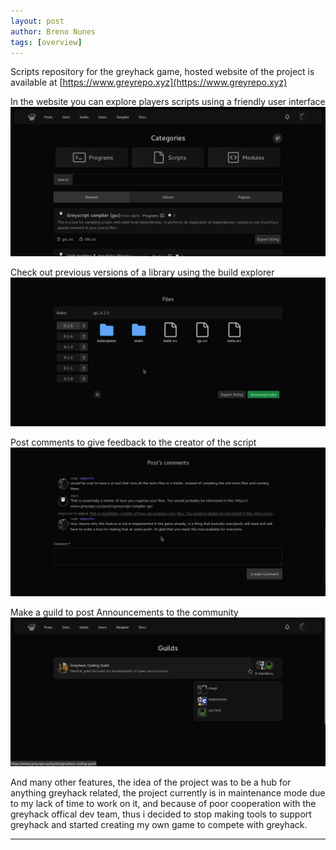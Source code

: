 ```yaml
---
layout: post
author: Breno Nunes
tags: [overview]
---
```


Scripts repository for the greyhack game, hosted website of the project is available at [https://www.greyrepo.xyz](https://www.greyrepo.xyz)

In the website you can explore players scripts using a friendly user interface
<img src="/assets/images/Screenshot from 2024-04-29 00-24-09.png">

Check out previous versions of a library using the build explorer
<img src="/assets/images/Screenshot from 2024-04-29 00-29-06.png">

Post comments to give feedback to the creator of the script
<img src="/assets/images/Screenshot from 2024-04-29 00-30-33.png">

Make a guild to post Announcements to the community
<img src="/assets/images/Screenshot from 2024-04-29 00-34-25.png">

And many other features, the idea of the project was to be a hub for anything greyhack related, the project currently is in maintenance mode due to my lack of time to work on it, and because of poor cooperation with the greyhack offical dev team, thus i decided to stop making tools to support greyhack and started creating my own game to compete with greyhack.

---

